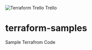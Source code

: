 ![Terraform](https://img.shields.io/badge/terraform-%235835CC.svg?style=for-the-badge&logo=terraform&logoColor=white)
Trello Trello

# terraform-samples

Sample Terrafrom Code
